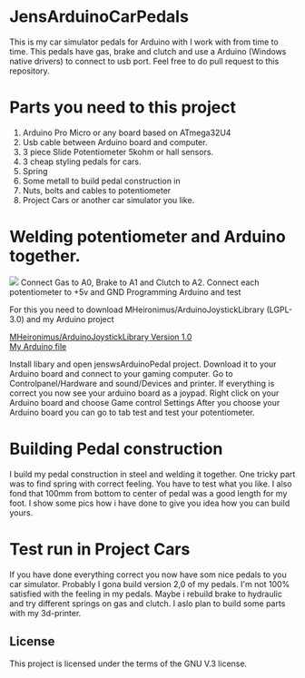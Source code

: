 # JensArduinoCarPedals

This is my car simulator pedals for Arduino with I work with from time to time.
This pedals have gas, brake and clutch and use a Arduino (Windows native drivers) to connect to usb port.
Feel free to do pull request to this repository.

# Parts you need to this project

1. Arduino Pro Micro or any board based on ATmega32U4
2. Usb cable between Arduino board and computer.
3. 3 piece Slide Potentiometer 5kohm or hall sensors.
4. 3 cheap styling pedals for cars.
5. Spring
6. Some metall to build pedal construction in
7. Nuts, bolts and cables to potentiometer
8. Project Cars or another car simulator you like.

# Welding potentiometer and Arduino together.
<IMG SRC="https://github.com/jensws80/JensArduinoCarPedals/blob/master/electricalDrawings.jpg"></A>
Connect Gas to A0, Brake to A1 and Clutch to A2. Connect each potentiometer to +5v and GND
Programming Arduino and test

For this you need to download MHeironimus/ArduinoJoystickLibrary (LGPL-3.0) and my Arduino project


<A HREF="https://github.com/MHeironimus/ArduinoJoystickLibrary">MHeironimus/ArduinoJoystickLibrary Version 1.0</A><br>
<A HREF="https://github.com/jensws80/JensArduinoCarPedals">My Arduino file</A>


Install libary and open jenswsArduinoPedal project.
Download it to your Arduino board and connect to your gaming computer.
Go to Controlpanel/Hardware and sound/Devices and printer.
If everything is correct you now see your arduino board as a joypad.
Right click on your Arduino board and choose Game control Settings
After you choose your Arduino board you can go to tab test and test your potentiometer.



# Building Pedal construction


I build my pedal construction in steel and welding it together. One tricky part was to find spring with correct feeling. You have to test what you like. I also fond that 100mm from bottom to center of pedal was a good length for my foot.
I show some pics how i have done to give you idea how you can build yours.


# Test run in Project Cars

If you have done everything correct you now have som nice pedals to you car simulator. Probably I gona build version 2,0 of my pedals. I'm not 100% satisfied with the feeling in my pedals. Maybe i rebuild brake to hydraulic and try different springs on gas and clutch. I aslo plan to build some parts with my 3d-printer.

## License
This project is licensed under the terms of the GNU V.3 license.
